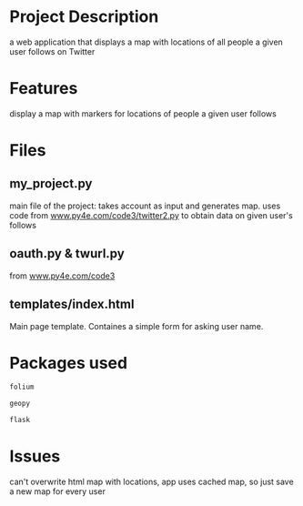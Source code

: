 # Project Description
a web application that displays a map with locations of all people a given user follows on Twitter

# Features
display a map with markers for locations of people a given user follows


# Files
## my_project.py
main file of the project: takes account as input and generates map.
uses code from www.py4e.com/code3/twitter2.py to obtain data on given user's follows

## oauth.py & twurl.py
from www.py4e.com/code3

## templates/index.html
Main page template. Containes a simple form for asking user name.

# Packages used
```bash
folium
```
```bash
geopy
```
```bash
flask
```

# Issues
can't overwrite html map with locations, app uses cached map, so just save a new map for every user

